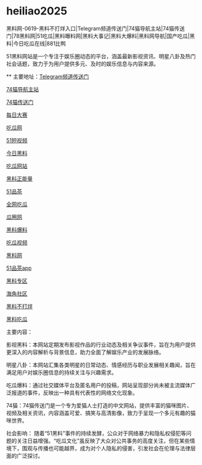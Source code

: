 # heiliao2025
黑料网-0619-黑料不打烊入口|Telegram频道传送门|74猫导航主站|74猫传送门|78黑料网|51吃瓜|黑料曝料网|黑料大事记|黑料大爆料|黑料网导航|国产吃瓜|黑料|今日吃瓜在线|881比鸭

51黑料网站是一个专注于娱乐圈动态的平台，涵盖最新影视资讯、明星八卦及热门社会话题，致力于为用户提供多元、及时的娱乐信息与内容来源。

** 主要地址：<a href="https://74mao.com/">Telegram频道传送门</a>

<a href="https://74mao.com/">74猫导航主站</a>

<a href="https://74mao.com/">74猫传送门</a>

<a href="https://pc1-26.pages.dev/">每日大赛</a>

<a href="https://cg1-39.pages.dev/">吃瓜网</a>

<a href="https://pc2-25.pages.dev/">51短视频</a>

<a href="https://pc10-24.pages.dev/">今日黑料</a>

<a href="https://cg1-27.pages.dev/">吃瓜网站</a>

<a href="https://cg8-12.pages.dev/">黑料正能量</a>

<a href="https://pc8-34.pages.dev/">51品茶</a>

<a href="https://cg4-21.pages.dev/">全网吃瓜</a>

<a href="https://cg6-21.pages.dev/">瓜圈网</a>

<a href="https://cg5-24.pages.dev/">黑料爆料</a>

<a href="https://cg9-07.pages.dev/">吃瓜视频</a>

<a href="https://heiliaowangjinri-02.pages.dev/">黑料网</a>

<a href="https://jinriheiliao99.pages.dev/">51品茶app</a>

<a href="https://heiliaowangjinri2.pages.dev/">黑料专区</a>

<a href="https://heiliaozhengnengliang-99.pages.dev/">海角社区</a>

<a href="https://heiliaochuansong01.pages.dev/">黑料不打烊</a>

<a href="https://heiliaowangjin01.pages.dev/">黑料吃瓜</a>

主要内容：

影视黑料：本网站定期发布影视作品的行业动态及相关争议事件，旨在为用户提供更深入的内容解析与背景信息，助力全面了解娱乐产业的发展脉络。

明星八卦：本网站汇集各类明星的日常动态、情感经历与职业发展相关趣闻，旨在满足用户对娱乐圈信息的持续关注与兴趣需求。

吃瓜爆料：通过社交媒体平台及匿名用户的投稿，网站呈现部分尚未被主流媒体广泛报道的事件，反映出一种具有代表性的网络文化现象。

74猫：74猫传送门是一个专为爱猫人士打造的中文网站，提供丰富的猫咪图片、视频及相关资讯，内容涵盖可爱、搞笑与高清影像，致力于呈现一个多元有趣的猫咪世界。

社会影响：
随着“51黑料”事件的持续发酵，公众对于网络暴力和隐私权侵犯等问题的关注日益增强。“吃瓜文化”虽反映了大众对公共事务的高度关注，但在某些情境下，围观与传播也可能越界，成为对个人隐私的侵害，引发社会在伦理与法律层面的广泛探讨。
